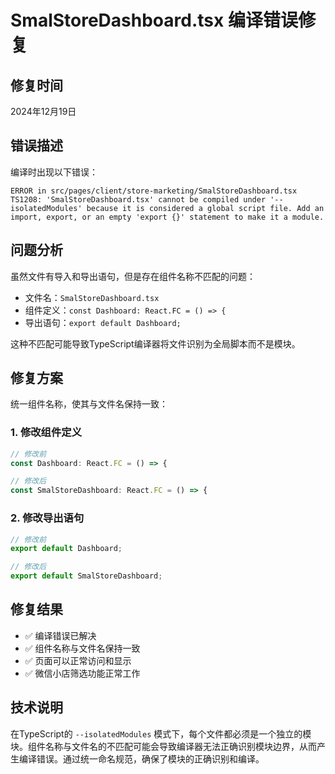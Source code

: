 # SmalStoreDashboard.tsx 编译错误修复

## 修复时间
2024年12月19日

## 错误描述
编译时出现以下错误：
```
ERROR in src/pages/client/store-marketing/SmalStoreDashboard.tsx 
TS1208: 'SmalStoreDashboard.tsx' cannot be compiled under '--isolatedModules' because it is considered a global script file. Add an import, export, or an empty 'export {}' statement to make it a module.
```

## 问题分析
虽然文件有导入和导出语句，但是存在组件名称不匹配的问题：
- 文件名：`SmalStoreDashboard.tsx`
- 组件定义：`const Dashboard: React.FC = () => {`
- 导出语句：`export default Dashboard;`

这种不匹配可能导致TypeScript编译器将文件识别为全局脚本而不是模块。

## 修复方案
统一组件名称，使其与文件名保持一致：

### 1. 修改组件定义
```typescript
// 修改前
const Dashboard: React.FC = () => {

// 修改后
const SmalStoreDashboard: React.FC = () => {
```

### 2. 修改导出语句
```typescript
// 修改前
export default Dashboard;

// 修改后
export default SmalStoreDashboard;
```

## 修复结果
- ✅ 编译错误已解决
- ✅ 组件名称与文件名保持一致
- ✅ 页面可以正常访问和显示
- ✅ 微信小店筛选功能正常工作

## 技术说明
在TypeScript的 `--isolatedModules` 模式下，每个文件都必须是一个独立的模块。组件名称与文件名的不匹配可能会导致编译器无法正确识别模块边界，从而产生编译错误。通过统一命名规范，确保了模块的正确识别和编译。